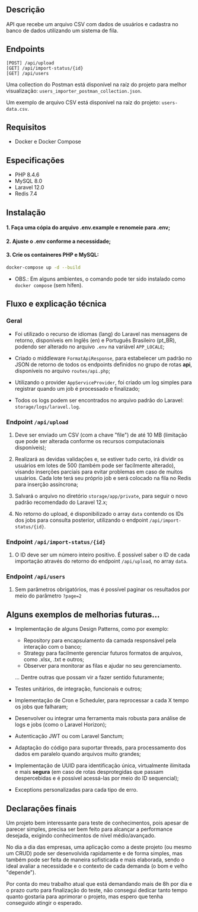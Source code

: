 ## Descrição

API que recebe um arquivo CSV com dados de usuários e cadastra no banco de dados utilizando um sistema de fila.

## Endpoints
```
[POST] /api/upload
[GET] /api/import-status/{id}
[GET] /api/users
```

Uma collection do Postman está disponível na raíz do projeto para melhor visualização: ``users_importer_postman_collection.json``.

Um exemplo de arquivo CSV está disponível na raíz do projeto: ``users-data.csv``.

## Requisitos
- Docker e Docker Compose

## Especificações
- PHP 8.4.6
- MySQL 8.0
- Laravel 12.0
- Redis 7.4


## Instalação
#### 1. Faça uma cópia do arquivo .env.example e renomeie para .env;
#### 2. Ajuste o .env conforme a necessidade;
#### 3. Crie os containeres PHP e MySQL:

```bash
docker-compose up -d --build
```
- OBS.: Em alguns ambientes, o comando pode ter sido instalado como `docker compose` (sem hífen).


## Fluxo e explicação técnica
### Geral
- Foi utilizado o recurso de idiomas (lang) do Laravel nas mensagens de retorno, disponíveis em Inglês (en) e Português Brasileiro (pt_BR), podendo ser alterado no arquivo `.env` na variável `APP_LOCALE`;

- Criado o middleware `FormatApiResponse`, para estabelecer um padrão no JSON de retorno de todos os endpoints definidos no grupo de rotas **api**, disponíveis no arquivo `routes/api.php`;

- Utilizando o provider ``AppServiceProvider``, foi criado um log simples para registrar quando um job é processado e finalizado;

- Todos os logs podem ser encontrados no arquivo padrão do Laravel: `storage/logs/laravel.log`.

### Endpoint ``/api/upload``
1. Deve ser enviado um CSV (com a chave "file") de até 10 MB (limitação que pode ser alterada conforme os recursos computacionais disponíveis);

2. Realizará as devidas validações e, se estiver tudo certo, irá dividir os usuários em lotes de 500 (também pode ser facilmente alterado), visando inserções parciais para evitar problemas em caso de muitos usuários. 
Cada lote terá seu próprio job e será colocado na fila no Redis para inserção assíncrona;

3. Salvará o arquivo no diretório ``storage/app/private``, para seguir o novo padrão recomendado do Laravel 12.x;

4. No retorno do upload, é disponibilizado o array ``data`` contendo os IDs dos jobs para consulta posterior, utilizando o endpoint ``/api/import-status/{id}``.

### Endpoint ``/api/import-status/{id}``
1. O ID deve ser um número inteiro positivo. É possível saber o ID de cada importação através do retorno do endpoint ``/api/upload``, no array ``data``.

### Endpoint ``/api/users``
1. Sem parâmetros obrigatórios, mas é possível paginar os resultados por meio do parâmetro `?page=2`

## Alguns exemplos de melhorias futuras...
- Implementação de alguns Design Patterns, como por exemplo:
    - Repository para encapsulamento da camada responsável pela interação com o banco;
    - Strategy para facilmente gerenciar futuros formatos de arquivos, como .xlsx, .txt e outros;
    - Observer para monitorar as filas e ajudar no seu gerenciamento.
    
    ... Dentre outras que possam vir a fazer sentido futuramente;
- Testes unitários, de integração, funcionais e outros;
- Implementação de Cron e Scheduler, para reprocessar a cada X tempo os jobs que falharam;
- Desenvolver ou integrar uma ferramenta mais robusta para análise de logs e jobs (como o Laravel Horizon);
- Autenticação JWT ou com Laravel Sanctum;
- Adaptação do código para suportar threads, para processamento dos dados em paralelo quando arquivos muito grandes;
- Implementação de UUID para identificação única, virtualmente ilimitada e mais **segura** (em caso de rotas desprotegidas que passam despercebidas e é possível acessá-las por meio do ID sequencial);
- Exceptions personalizadas para cada tipo de erro.


## Declarações finais
Um projeto bem interessante para teste de conhecimentos, pois apesar de parecer simples, precisa ser bem feito para alcançar a performance desejada, exigindo conhecimentos de nível médio/avançado. 

No dia a dia das empresas, uma aplicação como a deste projeto (ou mesmo um CRUD) pode ser desenvolvida rapidamente e de forma simples, mas também pode ser feita de maneira sofisticada e mais elaborada, sendo o ideal avaliar a necessidade e o contexto de cada demanda (o bom e velho "depende").

Por conta do meu trabalho atual que está demandando mais de 8h por dia e o prazo curto para finalização do teste, não consegui dedicar tanto tempo quanto gostaria para aprimorar o projeto, mas espero que tenha conseguido atingir o esperado.